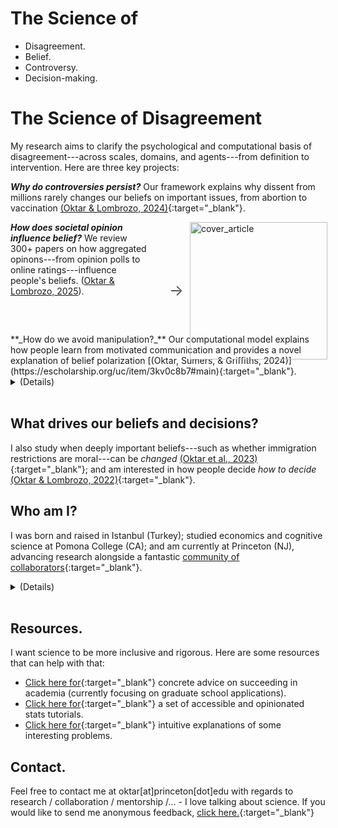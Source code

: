 <div class="content hideonphone">
  <div class="content__container">
    <h1 class="content__container__text">
      The Science of
    </h1>
    <ul class="content__container__list">
     <li class="content__container__list__item">Disagreement.</li>
      <li class="content__container__list__item">Belief.</li>
      <li class="content__container__list__item">Controversy.</li>
      <li class="content__container__list__item">Decision-making.</li>
    </ul>
  </div>
</div>
<div class="hideonpc">
  <h1> The Science of Disagreement </h1>
</div>
My research aims to clarify the psychological and computational basis of disagreement---across scales, domains, and agents---from definition to intervention. Here are three key projects:

**_Why do controversies persist?_** Our framework explains why dissent from millions rarely changes our beliefs on important issues, from abortion to vaccination [(Oktar & Lombrozo, 2024)](https://osf.io/preprints/psyarxiv/9t6va){:target="_blank"}.

<!-- **_How does societal opinion influence belief?_** We review 300+ papers on how aggregated opinons---from opinion polls to online ratings---influence people's beliefs. [(Oktar & Lombrozo, 2025)](./assets/papers/Oktar_How_Aggregated_Opinions_Shape_Beliefs.pdf){:target="_blank"}.

<img src="https://keremoktar.com/assets/images/natrevpsy_cover.png" alt="cover_article" class="float_right">
-->

<!-- Container for the entire section with relative positioning -->
<div style="position: relative; margin-bottom: 60px; padding-right: 280px;">
  <!-- Text content flows normally -->
  <p><em><strong>How does societal opinion influence belief?</strong></em> We review 300+ papers on how aggregated opinons---from opinion polls to online ratings---influence people's beliefs. (<a href="./assets/papers/Oktar_How_Aggregated_Opinions_Shape_Beliefs.pdf" target="_blank">Oktar & Lombrozo, 2025</a>).</p>
  
  <!-- Absolutely positioned image and arrow to the right of all content -->
  <div style="position: absolute; top: 0; right: 0; width: 250px;">
    <div style="display: flex; align-items: center;">
      <div style="margin-right: 10px; font-size: 24px; color: #555;">&#8594;</div>
      <img src="https://keremoktar.com/assets/images/natrevpsy_cover.png" alt="cover_article" style="width: 220px; height: auto;">
    </div>
  </div>
</div>
**_How do we avoid manipulation?_** Our computational model explains how people learn from motivated communication and provides a novel explanation of belief polarization [(Oktar, Sumers, & Griffiths, 2024)](https://escholarship.org/uc/item/3kv0c8b7#main){:target="_blank"}. 

<details>
<summary>(Details)<br><br></summary>
  
<i>Is abortion morally acceptable? Is the Earth getting warmer? Should vaccines be mandatory?</i><br><br>
Beliefs about such issues shape society. And people form these beliefs collectively, by negotiating differences in their views; learning from each other in some cases, and ignoring dissent in others. The goal of my research program is to understand the cognitive mechanisms that shape beliefs on such controversies---including how people navigate disagreements and change their views.
<br><br>
I pursue this goal through multiple methods: I construct theories that identify the inductive problems people solve to navigate controversies, build computational models that provide optimal solutions to these problems, and test these models by comparing their predictions to human behavior across scientific, religious, moral, and political controversies. I then use these insights in theory-based interventions that leverage cutting-edge tools (e.g., large language models) to foster productive engagement with diverse perspectives.  
<br><br>
My research operates at two levels of analysis. At one level, I study how people respond to an increasingly prevalent form of social information: the aggregated opinions of hundreds to millions of strangers (e.g., in the form of likes, polls, and votes). At another level, I examine responses to the conflicting testimony of known individuals. <br><br>
</details>

## What drives our beliefs and decisions?
I also study when deeply important beliefs---such as whether immigration restrictions are moral---can be _changed_ [(Oktar et al., 2023)](https://doi.org/10.1016/j.cognition.2023.105434){:target="_blank"}; and am interested in how people decide _how to decide_ [(Oktar & Lombrozo, 2022)](https://www.sciencedirect.com/science/article/pii/S0010027722000099){:target="_blank"}.

<!-- [Click here](./other-research.md) for other areas of my research. -->

## Who am I?
I was born and raised in Istanbul (Turkey); studied economics and cognitive science at Pomona College (CA); and am currently at Princeton (NJ), advancing research alongside a fantastic [community of collaborators](./collaborators.md){:target="_blank"}.
<details>
  <summary>(Details)<br><br></summary>
  
Like many, my research is motivated by my past. I left Turkey to study in the U.S because I thought it was collapsing economically and losing its democratic, secular values (this turned out to be <a target="_blank" rel="noopener noreferrer" href="https://www.brookings.edu/articles/the-rise-and-fall-of-liberal-democracy-in-turkey-implications-for-the-west/">true</a>). Participating in the Gezi Park <a target="_blank" rel="noopener noreferrer" href="https://en.wikipedia.org/wiki/Gezi_Park_protests">protests</a> made me acutely aware of the importance of dissent---and our remarkable capacity for it. Since then, I have been trying to understand how and when others' beliefs influence ours. <br><br>
</details>

## Resources.
I want science to be more inclusive and rigorous. Here are some resources that can help with that:
- [Click here for](/advice.md){:target="_blank"} concrete advice on succeeding in academia (currently focusing on graduate school applications). 
- [Click here for](/stats.md){:target="_blank"} a set of accessible and opinionated stats tutorials. 
- [Click here for](/intuition.md){:target="_blank"} intuitive explanations of some interesting problems.
<!-- - If you are here for my database of controversial issues: [Clicking here will take you to a JSON formatted list.](https://github.com/keremoktar/disagreement_statsampling/blob/main/issues.js){:target="_blank"}
-->
  
## Contact.
Feel free to contact me at oktar[at]princeton[dot]edu with regards to research / collaboration / mentorship /... - I love talking about science. If you would like to send me anonymous feedback, [click here.](https://docs.google.com/forms/d/1t2G5ZI214eO0Qs7lT00XGp47SAOlQRsedRkwc87SUnY){:target="_blank"}
